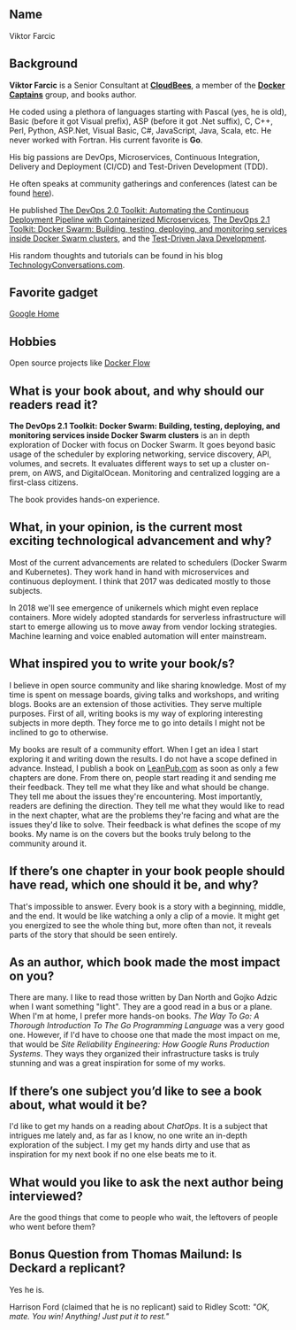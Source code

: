 ## Name

Viktor Farcic

## Background

**Viktor Farcic** is a Senior Consultant at **[CloudBees](https://www.cloudbees.com/)**, a member of the **[Docker Captains](https://www.docker.com/community/docker-captains)** group, and books author.

He coded using a plethora of languages starting with Pascal (yes, he is old), Basic (before it got Visual prefix), ASP (before it got .Net suffix), C, C++, Perl, Python, ASP.Net, Visual Basic, C#, JavaScript, Java, Scala, etc. He never worked with Fortran. His current favorite is **Go**.

His big passions are DevOps, Microservices, Continuous Integration, Delivery and Deployment (CI/CD) and Test-Driven Development (TDD).

He often speaks at community gatherings and conferences (latest can be found [here](http://technologyconversations.com/2014/08/06/history/)).

He published [The DevOps 2.0 Toolkit: Automating the Continuous Deployment Pipeline with Containerized Microservices](https://www.amazon.com/DevOps-2-0-Toolkit-Containerized-Microservices-ebook/dp/B01BJ4V66M), [The DevOps 2.1 Toolkit: Docker Swarm: Building, testing, deploying, and monitoring services inside Docker Swarm clusters](https://www.amazon.com/dp/1542468914), and the [Test-Driven Java Development](http://www.amazon.com/Test-Driven-Java-Development-Viktor-Farcic-ebook/dp/B00YSIM3SC).

His random thoughts and tutorials can be found in his blog [TechnologyConversations.com](http://technologyconversations.com/).


## Favorite gadget

[Google Home](https://madeby.google.com/home/)

## Hobbies

Open source projects like [Docker Flow](http://www.dockerflow.com/)

## What is your book about, and why should our readers read it?

**The DevOps 2.1 Toolkit: Docker Swarm: Building, testing, deploying, and monitoring services inside Docker Swarm clusters** is an in depth exploration of Docker with focus on Docker Swarm. It goes beyond basic usage of the scheduler by exploring networking, service discovery, API, volumes, and secrets. It evaluates different ways to set up a cluster on-prem, on AWS, and DigitalOcean. Monitoring and centralized logging are a first-class citizens.

The book provides hands-on experience.

## What, in your opinion, is the current most exciting technological advancement and why?

Most of the current advancements are related to schedulers (Docker Swarm and Kubernetes). They work hand in hand with microservices and continuous deployment. I think that 2017 was dedicated mostly to those subjects.

In 2018 we'll see emergence of unikernels which might even replace containers. More widely adopted standards for serverless infrastructure will start to emerge allowing us to move away from vendor locking strategies. Machine learning and voice enabled automation will enter mainstream.

## What inspired you to write your book/s?

I believe in open source community and like sharing knowledge. Most of my time is spent on message boards, giving talks and workshops, and writing blogs. Books are an extension of those activities. They serve multiple purposes. First of all, writing books is my way of exploring interesting subjects in more depth. They force me to go into details I might not be inclined to go to otherwise.

My books are result of a community effort. When I get an idea I start exploring it and writing down the results. I do not have a scope defined in advance. Instead, I publish a book on [LeanPub.com](https://leanpub.com/) as soon as only a few chapters are done. From there on, people start reading it and sending me their feedback. They tell me what they like and what should be change. They tell me about the issues they're encountering. Most importantly, readers are defining the direction. They tell me what they would like to read in the next chapter, what are the problems they're facing and what are the issues they'd like to solve. Their feedback is what defines the scope of my books. My name is on the covers but the books truly belong to the community around it.

## If there’s one chapter in your book people should have read, which one should it be, and why?

That's impossible to answer. Every book is a story with a beginning, middle, and the end. It would be like watching a only a clip of a movie. It might get you energized to see the whole thing but, more often than not, it reveals parts of the story that should be seen entirely.

## As an author, which book made the most impact on you?

There are many. I like to read those written by Dan North and Gojko Adzic when I want something "light". They are a good read in a bus or a plane. When I'm at home, I prefer more hands-on books. *The Way To Go: A Thorough Introduction To The Go Programming Language* was a very good one. However, if I'd have to choose one that made the most impact on me, that would be *Site Reliability Engineering: How Google Runs Production Systems*. They ways they organized their infrastructure tasks is truly stunning and was a great inspiration for some of my works.


## If there’s one subject you’d like to see a book about, what would it be?

I'd like to get my hands on a reading about *ChatOps*. It is a subject that intrigues me lately and, as far as I know, no one write an in-depth exploration of the subject. I my get my hands dirty and use that as inspiration for my next book if no one else beats me to it.

## What would you like to ask the next author being interviewed?

Are the good things that come to people who wait, the leftovers of people who went before them?

## Bonus Question from Thomas Mailund: Is Deckard a replicant?

Yes he is.

Harrison Ford (claimed that he is no replicant) said to Ridley Scott: _"OK, mate. You win! Anything! Just put it to rest."_